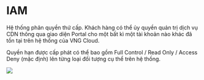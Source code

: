 # IAM

Hệ thống phân quyền thứ cấp. Khách hàng có thể ủy quyền quản trị dịch vụ CDN thông qua giao diện Portal cho một bất kì một tài khoản nào khác đã tồn tại trên hệ thống của VNG Cloud.

Quyền hạn được cấp phát có thể bao gồm Full Control / Read Only / Access Deny (mặc định) lên từng loại đối tượng cụ thể trên hệ thống.

&#x20;    ![](https://docs.vngcloud.vn/download/attachments/36045596/image2021-11-22\_12-48-53.png?version=1\&modificationDate=1637560124000\&api=v2)
